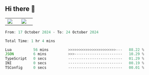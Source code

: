## Hi there 👋

<p align="center">
  <table align="center">
  <tr border="none">
  <td width="35%" align="center">
    <img  align="center"  src="http://github-profile-summary-cards.vercel.app/api/cards/stats?username=ricepunk&theme=github_dark" />
  </td>
    
  <td width="65%" align="center">
    <img  align="center"  src="http://github-profile-summary-cards.vercel.app/api/cards/profile-details?username=ricepunk&theme=github_dark" />
  </td>
  </tr>
  </table>
</p>

<!--START_SECTION:waka-->

```typescript
From: 17 October 2024 - To: 24 October 2024

Total Time: 1 hr 4 mins

Lua          56 mins         >>>>>>>>>>>>>>>>>>>>>>---   88.22 %
JSON         6 mins          >>>----------------------   10.29 %
TypeScript   0 secs          -------------------------   01.29 %
INI          0 secs          -------------------------   00.19 %
TSConfig     0 secs          -------------------------   00.01 %
```

<!--END_SECTION:waka-->
